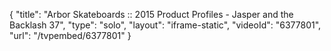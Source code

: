 {
    "title": "Arbor Skateboards :: 2015 Product Profiles - Jasper and the Backlash 37",
    "type": "solo",
    "layout": "iframe-static",
    "videoId": "6377801",
    "url": "\/tvpembed\/6377801"
}